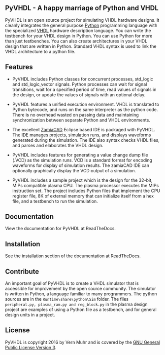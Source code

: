 
## PyVHDL - A happy marriage of Python and VHDL

PyVHDL is an open source project for simulating VHDL hardware designs. It cleanly integrates the general purpose [Python](https://www.python.org/) programming language with the specialized [VHDL](https://en.wikipedia.org/wiki/VHDL)  hardware description language. You can write the testbench for your VHDL design in Python. You can use Python for more than just testbenches. You can also create architectures in your VHDL design that are written in Python. Standard VHDL syntax is used to link the VHDL architecture to a python file. 
 
## Features

* PyVHDL includes Python classes for concurrent processes, std_logic and std_logic_vector signals. Python processes can wait for signal transitions, wait for a specified period of time, read values of signals in the design, or update the values of signals with an optional delay.

* PyVHDL features a unified execution environment. VHDL is translated to Python bytecode, and runs on the same interpreter as the python code. There is no overhead wasted on passing data and maintaining synchronization between separate Python and VHDL environments.

* The excellent [ZamiaCAD](http://zamiacad.sourceforge.net/web/) Eclipse based IDE is packaged with PyVHDL. The IDE manages projects, simulation runs, and displays waveforms generated during the simulation. The IDE also syntax checks VHDL files, and parses and elaborates the VHDL design.

* PyVHDL includes features for generating a value change dump file (.VCD) as the simulation runs. VCD is a standard format for encoding waveforms for display of simulation results. The zamiaCAD IDE can optionally graphically display the VCD output of a simulation.

* PyVHDL includes a sample project which is the design for the 32-bit, MIPs compatible plasma CPU. The plasma processor executes the MIPs instruction set. The project includes Python files that implement the CPU register file, 8K of external memory that can initialize itself from a hex file, and a testbench to run the simulation.

## Documentation

View the documentation for PyVHDL at ReadTheDocs.

## Installation

See the installation section of the documentation at ReadTheDocs.

## Contribute

An important goal of PyVHDL is to create a VHDL simulator that is accessible for improvement by the open source community. The simulator is written in Python, a language familiar to many programmers. The python sources are in the `Runtime\share\python\Sim` folder. The files `peripheral.py, plasma_ram.py and reg_block.py` in the plasma design project are examples of using a Python file as a testbench, and for general design units in a project.   

## License

PyVHDL is copyright 2016 by Vern Muhr and is covered by the [GNU General Public License Version 3](http://www.gnu.org/licenses/gpl-3.0-standalone.html).
